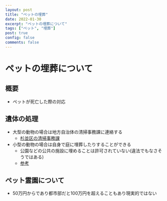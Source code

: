 ```yaml
---
layout: post
title: "ペットの埋葬"
date: 2022-01-30
excerpt: "ペットの埋葬について"
tags: ["ペット", "埋葬"]
post: true
config: false
comments: false
---
```


# ペットの埋葬について

## 概要
 - ペットが死亡した際の対応

## 遺体の処理
 - 大型の動物の場合は地方自治体の清掃事務課に連絡する
   - [杉並区の清掃事務課](https://www.city.suginami.tokyo.jp/guide/gomi/seisou/1004896.html)
 - 小型の動物の場合は自身で庭に埋葬したりすることができる
   - 公園などの公共の施設に埋めることは許可されていない(違法でもなさそうではある)
   - [参考](https://detail.chiebukuro.yahoo.co.jp/qa/question_detail/q10165799785?__ysp=5Z%2BL6JGs44CA5YWs5ZyS)

## ペット霊園について
 - 50万円からであり都市部だと100万円を超えることもあり現実的ではない
 

